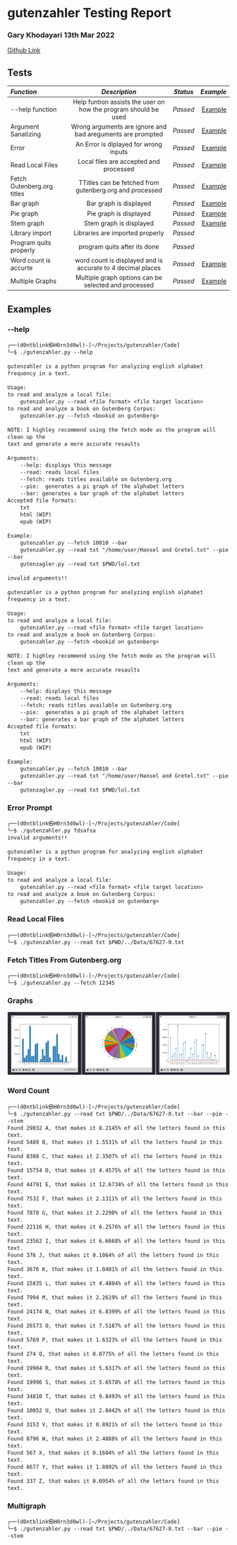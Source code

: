 # gutenzahler Testing Report
### Gary Khodayari 13th Mar 2022

[Github Link](https://github.com/d0ntblink/gutenzahler)

## Tests

| ***Function*** | ***Description*** | ***Status*** | ***Example*** |
|:-------------------|:--------------------------------:|:--------------:|----------:|
| --help function | Help funtion assists the user on how the program should be used | *Passed* | [Example](#--help)
| Argument Sanatizing | Wrong arguments are ignore and bad areguments are prompted | *Passed* | [Example](#argument-sanatizing)
| Error | An Error is diplayed for wrong inputs | *Passed* | [Example](#error-prompt)
| Read Local Files | Local files are accepted and processed | *Passed* | [Example](#read-local-files)
| Fetch Gutenberg.org titles | TTitles can be fetched from gutenberg.org and processed | *Passed* | [Example](#fetch-titles-from-gutenberg.org)
| Bar graph | Bar graph is displayed | *Passed* | [Example](#graphs)
| Pie graph | Pie graph is displayed | *Passed* | [Example](#graphs)
| Stem graph | Stem graph is displayed | *Passed* | [Example](#graphs)
| Library import | Libraries are imported properly | *Passed* |
| Program quits properly | program quits after its done | *Passed* |
| Word count is accurte | word count is displayed and is accurate to 4 decimal places | *Passed* | [Example](#word-count)
| Multiple Graphs | Multiple graph options can be selected and processed | *Passed* | [Example](#multigraph)

## Examples

### --help
```
┌──(d0ntblink㉿H0rn3d0wl)-[~/Projects/gutenzahler/Code]
└─$ ./gutenzahler.py --help

gutenzahler is a python program for analyzing english alphabet frequency in a text.

Usage:
to read and analyze a local file:
    gutenzahler.py --read <file format> <file target location>
to read and analyze a book on Gutenberg Corpus:
    gutenzahler.py --fetch <bookid on gutenberg>

NOTE: I highley recommend using the fetch mode as the program will clean up the
text and generate a more accurate resaults

Arguments:
    --help: displays this message
    --read: reads local files
    --fetch: reads titles available on Gutenberg.org
    --pie:  generates a pi graph of the alphabet letters
    --bar: generates a bar graph of the alphabet letters
Accepted file formats:
    txt
    html (WIP)
    epub (WIP)

Example:
    gutenzahler.py --fetch 10010 --bar
    gutenzahler.py --read txt "/home/user/Hansel and Gretel.txt" --pie --bar
    gutenzagler.py --read txt $PWD/lol.txt

invalid arguments!!

gutenzahler is a python program for analyzing english alphabet frequency in a text.

Usage:
to read and analyze a local file:
    gutenzahler.py --read <file format> <file target location>
to read and analyze a book on Gutenberg Corpus:
    gutenzahler.py --fetch <bookid on gutenberg>

NOTE: I highley recommend using the fetch mode as the program will clean up the
text and generate a more accurate resaults

Arguments:
    --help: displays this message
    --read: reads local files
    --fetch: reads titles available on Gutenberg.org
    --pie:  generates a pi graph of the alphabet letters
    --bar: generates a bar graph of the alphabet letters
Accepted file formats:
    txt
    html (WIP)
    epub (WIP)

Example:
    gutenzahler.py --fetch 10010 --bar
    gutenzahler.py --read txt "/home/user/Hansel and Gretel.txt" --pie --bar
    gutenzagler.py --read txt $PWD/lol.txt
```
### Error Prompt
```
┌──(d0ntblink㉿H0rn3d0wl)-[~/Projects/gutenzahler/Code]
└─$ ./gutenzahler.py fdsafsa
invalid arguments!!

gutenzahler is a python program for analyzing english alphabet frequency in a text.

Usage:
to read and analyze a local file:
    gutenzahler.py --read <file format> <file target location>
to read and analyze a book on Gutenberg Corpus:
    gutenzahler.py --fetch <bookid on gutenberg>
```
### Read Local Files
```
┌──(d0ntblink㉿H0rn3d0wl)-[~/Projects/gutenzahler/Code]
└─$ ./gutenzahler.py --read txt $PWD/../Data/67627-0.txt
```
### Fetch Titles From Gutenberg.org
```
┌──(d0ntblink㉿H0rn3d0wl)-[~/Projects/gutenzahler/Code]
└─$ ./gutenzahler.py --fetch 12345

```
### Graphs

![Graphs](../Extra/graphs.png)

### Word Count
```
┌──(d0ntblink㉿H0rn3d0wl)-[~/Projects/gutenzahler/Code]
└─$ ./gutenzahler.py --read txt $PWD/../Data/67627-0.txt --bar --pie --stem
Found 29032 A, that makes it 8.2145% of all the letters found in this text.
Found 5489 B, that makes it 1.5531% of all the letters found in this text.
Found 8308 C, that makes it 2.3507% of all the letters found in this text.
Found 15754 D, that makes it 4.4575% of all the letters found in this text.
Found 44791 E, that makes it 12.6734% of all the letters found in this text.
Found 7532 F, that makes it 2.1311% of all the letters found in this text.
Found 7878 G, that makes it 2.2290% of all the letters found in this text.
Found 22116 H, that makes it 6.2576% of all the letters found in this text.
Found 23562 I, that makes it 6.6668% of all the letters found in this text.
Found 376 J, that makes it 0.1064% of all the letters found in this text.
Found 3676 K, that makes it 1.0401% of all the letters found in this text.
Found 15835 L, that makes it 4.4804% of all the letters found in this text.
Found 7994 M, that makes it 2.2619% of all the letters found in this text.
Found 24174 N, that makes it 6.8399% of all the letters found in this text.
Found 26573 O, that makes it 7.5187% of all the letters found in this text.
Found 5769 P, that makes it 1.6323% of all the letters found in this text.
Found 274 Q, that makes it 0.0775% of all the letters found in this text.
Found 19904 R, that makes it 5.6317% of all the letters found in this text.
Found 19996 S, that makes it 5.6578% of all the letters found in this text.
Found 34810 T, that makes it 9.8493% of all the letters found in this text.
Found 10052 U, that makes it 2.8442% of all the letters found in this text.
Found 3153 V, that makes it 0.8921% of all the letters found in this text.
Found 8796 W, that makes it 2.4888% of all the letters found in this text.
Found 567 X, that makes it 0.1604% of all the letters found in this text.
Found 6677 Y, that makes it 1.8892% of all the letters found in this text.
Found 337 Z, that makes it 0.0954% of all the letters found in this text.
```
### Multigraph
```
┌──(d0ntblink㉿H0rn3d0wl)-[~/Projects/gutenzahler/Code]
└─$ ./gutenzahler.py --read txt $PWD/../Data/67627-0.txt --bar --pie --stem
```